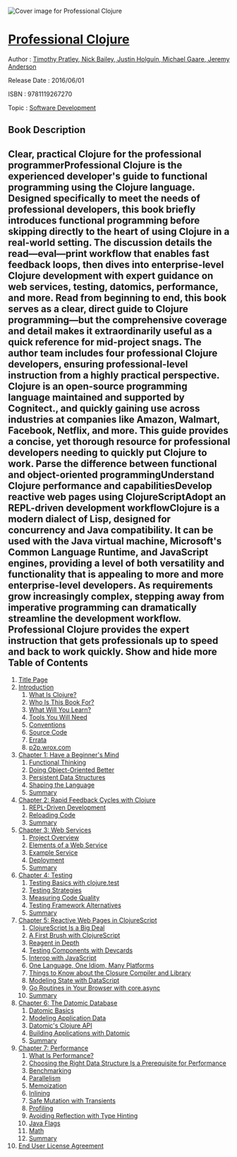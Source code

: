 ![Cover image for Professional Clojure](https://imgdetail.ebookreading.net/cover/cover/software_development/EB9781119267270.jpg)

[Professional Clojure](https://ebookreading.net/view/book/Professional+Clojure-EB9781119267270_1.html "Professional Clojure")
====================================================================================================================

Author : [Timothy Pratley](https://ebookreading.net/search/author/Timothy+Pratley),[ Nick Bailey](https://ebookreading.net/search/author/+Nick+Bailey),[ Justin Holguín](https://ebookreading.net/search/author/+Justin+Holgu%C3%ADn),[ Michael Gaare](https://ebookreading.net/search/author/+Michael+Gaare),[ Jeremy Anderson](https://ebookreading.net/search/author/+Jeremy+Anderson)

Release Date : 2016/06/01

ISBN : 9781119267270

Topic : [Software Development](https://ebookreading.net/search/category/software-development)

Book Description
-----------------

 Clear, practical Clojure for the professional programmerProfessional Clojure is the experienced developer's guide to functional programming using the Clojure language. Designed specifically to meet the needs of professional developers, this book briefly introduces functional programming before skipping directly to the heart of using Clojure in a real-world setting. The discussion details the read—eval—print workflow that enables fast feedback loops, then dives into enterprise-level Clojure development with expert guidance on web services, testing, datomics, performance, and more. Read from beginning to end, this book serves as a clear, direct guide to Clojure programming—but the comprehensive coverage and detail makes it extraordinarily useful as a quick reference for mid-project snags. The author team includes four professional Clojure developers, ensuring professional-level instruction from a highly practical perspective. 
Clojure is an open-source programming language maintained and supported by Cognitect., and quickly gaining use across industries at companies like Amazon, Walmart, Facebook, Netflix, and more. This guide provides a concise, yet thorough resource for professional developers needing to quickly put Clojure to work. 
Parse the difference between functional and object-oriented programmingUnderstand Clojure performance and capabilitiesDevelop reactive web pages using ClojureScriptAdopt an REPL-driven development workflowClojure is a modern dialect of Lisp, designed for concurrency and Java compatibility. It can be used with the Java virtual machine, Microsoft's Common Language Runtime, and JavaScript engines, providing a level of both versatility and functionality that is appealing to more and more enterprise-level developers. As requirements grow increasingly complex, stepping away from imperative programming can dramatically streamline the development workflow. Professional Clojure provides the expert instruction that gets professionals up to speed and back to work quickly.
        Show and hide more                
Table of Contents
-----------------

1. [Title Page](https://ebookreading.net/view/book/Professional+Clojure-EB9781119267270_3.html#titlepage)
1. [Introduction](https://ebookreading.net/view/book/Professional+Clojure-EB9781119267270_4.html#f6)
    1. [What Is Clojure?](https://ebookreading.net/view/book/Professional+Clojure-EB9781119267270_4.html#c0x_level1_1)
    1. [Who Is This Book For?](https://ebookreading.net/view/book/Professional+Clojure-EB9781119267270_4.html#c0x_level1_2)
    1. [What Will You Learn?](https://ebookreading.net/view/book/Professional+Clojure-EB9781119267270_4.html#c0x_level1_3)
    1. [Tools You Will Need](https://ebookreading.net/view/book/Professional+Clojure-EB9781119267270_4.html#c0x_level1_4)
    1. [Conventions](https://ebookreading.net/view/book/Professional+Clojure-EB9781119267270_4.html#c0x_level1_5)
    1. [Source Code](https://ebookreading.net/view/book/Professional+Clojure-EB9781119267270_4.html#c0x_level1_6)
    1. [Errata](https://ebookreading.net/view/book/Professional+Clojure-EB9781119267270_4.html#c0x_level1_7)
    1. [p2p.wrox.com](https://ebookreading.net/view/book/Professional+Clojure-EB9781119267270_4.html#c0x_level1_8)
1. [Chapter 1: Have a Beginner&#39;s Mind](https://ebookreading.net/view/book/Professional+Clojure-EB9781119267270_5.html#c1)
    1. [Functional Thinking](https://ebookreading.net/view/book/Professional+Clojure-EB9781119267270_5.html#c01_level1_1)
    1. [Doing Object-Oriented Better](https://ebookreading.net/view/book/Professional+Clojure-EB9781119267270_5.html#c01_level1_2)
    1. [Persistent Data Structures](https://ebookreading.net/view/book/Professional+Clojure-EB9781119267270_5.html#c01_level1_3)
    1. [Shaping the Language](https://ebookreading.net/view/book/Professional+Clojure-EB9781119267270_5.html#c01_level1_4)
    1. [Summary](https://ebookreading.net/view/book/Professional+Clojure-EB9781119267270_5.html#c01_level1_5)
1. [Chapter 2: Rapid Feedback Cycles with Clojure](https://ebookreading.net/view/book/Professional+Clojure-EB9781119267270_6.html#c2)
    1. [REPL-Driven Development](https://ebookreading.net/view/book/Professional+Clojure-EB9781119267270_6.html#c02_level1_1)
    1. [Reloading Code](https://ebookreading.net/view/book/Professional+Clojure-EB9781119267270_6.html#c02_level1_2)
    1. [Summary](https://ebookreading.net/view/book/Professional+Clojure-EB9781119267270_6.html#c02_level1_3)
1. [Chapter 3: Web Services](https://ebookreading.net/view/book/Professional+Clojure-EB9781119267270_7.html#c3)
    1. [Project Overview](https://ebookreading.net/view/book/Professional+Clojure-EB9781119267270_7.html#c03_level1_1)
    1. [Elements of a Web Service](https://ebookreading.net/view/book/Professional+Clojure-EB9781119267270_7.html#c03_level1_2)
    1. [Example Service](https://ebookreading.net/view/book/Professional+Clojure-EB9781119267270_7.html#c03_level1_3)
    1. [Deployment](https://ebookreading.net/view/book/Professional+Clojure-EB9781119267270_7.html#c03_level1_4)
    1. [Summary](https://ebookreading.net/view/book/Professional+Clojure-EB9781119267270_7.html#c03_level1_5)
1. [Chapter 4: Testing](https://ebookreading.net/view/book/Professional+Clojure-EB9781119267270_8.html#c4)
    1. [Testing Basics with clojure.test](https://ebookreading.net/view/book/Professional+Clojure-EB9781119267270_8.html#c04_level1_1)
    1. [Testing Strategies](https://ebookreading.net/view/book/Professional+Clojure-EB9781119267270_8.html#c04_level1_2)
    1. [Measuring Code Quality](https://ebookreading.net/view/book/Professional+Clojure-EB9781119267270_8.html#c04_level1_3)
    1. [Testing Framework Alternatives](https://ebookreading.net/view/book/Professional+Clojure-EB9781119267270_8.html#c04_level1_4)
    1. [Summary](https://ebookreading.net/view/book/Professional+Clojure-EB9781119267270_8.html#c04_level1_5)
1. [Chapter 5: Reactive Web Pages in ClojureScript](https://ebookreading.net/view/book/Professional+Clojure-EB9781119267270_9.html#c5)
    1. [ClojureScript Is a Big Deal](https://ebookreading.net/view/book/Professional+Clojure-EB9781119267270_9.html#c05_level1_1)
    1. [A First Brush with ClojureScript](https://ebookreading.net/view/book/Professional+Clojure-EB9781119267270_9.html#c05_level1_2)
    1. [Reagent in Depth](https://ebookreading.net/view/book/Professional+Clojure-EB9781119267270_9.html#c05_level1_3)
    1. [Testing Components with Devcards](https://ebookreading.net/view/book/Professional+Clojure-EB9781119267270_9.html#c05_level1_4)
    1. [Interop with JavaScript](https://ebookreading.net/view/book/Professional+Clojure-EB9781119267270_9.html#c05_level1_5)
    1. [One Language, One Idiom, Many Platforms](https://ebookreading.net/view/book/Professional+Clojure-EB9781119267270_9.html#c05_level1_6)
    1. [Things to Know about the Closure Compiler and Library](https://ebookreading.net/view/book/Professional+Clojure-EB9781119267270_9.html#c05_level1_7)
    1. [Modeling State with DataScript](https://ebookreading.net/view/book/Professional+Clojure-EB9781119267270_9.html#c05_level1_8)
    1. [Go Routines in Your Browser with core.async](https://ebookreading.net/view/book/Professional+Clojure-EB9781119267270_9.html#c05_level1_9)
    1. [Summary](https://ebookreading.net/view/book/Professional+Clojure-EB9781119267270_9.html#c05_level1_10)
1. [Chapter 6: The Datomic Database](https://ebookreading.net/view/book/Professional+Clojure-EB9781119267270_10.html#c6)
    1. [Datomic Basics](https://ebookreading.net/view/book/Professional+Clojure-EB9781119267270_10.html#c06_level1_1)
    1. [Modeling Application Data](https://ebookreading.net/view/book/Professional+Clojure-EB9781119267270_10.html#c06_level1_2)
    1. [Datomic&#39;s Clojure API](https://ebookreading.net/view/book/Professional+Clojure-EB9781119267270_10.html#c06_level1_3)
    1. [Building Applications with Datomic](https://ebookreading.net/view/book/Professional+Clojure-EB9781119267270_10.html#c06_level1_4)
    1. [Summary](https://ebookreading.net/view/book/Professional+Clojure-EB9781119267270_10.html#c06_level1_5)
1. [Chapter 7: Performance](https://ebookreading.net/view/book/Professional+Clojure-EB9781119267270_11.html#c7)
    1. [What Is Performance?](https://ebookreading.net/view/book/Professional+Clojure-EB9781119267270_11.html#c07_level1_1)
    1. [Choosing the Right Data Structure Is a Prerequisite for Performance](https://ebookreading.net/view/book/Professional+Clojure-EB9781119267270_11.html#c07_level1_2)
    1. [Benchmarking](https://ebookreading.net/view/book/Professional+Clojure-EB9781119267270_11.html#c07_level1_3)
    1. [Parallelism](https://ebookreading.net/view/book/Professional+Clojure-EB9781119267270_11.html#c07_level1_4)
    1. [Memoization](https://ebookreading.net/view/book/Professional+Clojure-EB9781119267270_11.html#c07_level1_5)
    1. [Inlining](https://ebookreading.net/view/book/Professional+Clojure-EB9781119267270_11.html#c07_level1_6)
    1. [Safe Mutation with Transients](https://ebookreading.net/view/book/Professional+Clojure-EB9781119267270_11.html#c07_level1_7)
    1. [Profiling](https://ebookreading.net/view/book/Professional+Clojure-EB9781119267270_11.html#c07_level1_8)
    1. [Avoiding Reflection with Type Hinting](https://ebookreading.net/view/book/Professional+Clojure-EB9781119267270_11.html#c07_level1_9)
    1. [Java Flags](https://ebookreading.net/view/book/Professional+Clojure-EB9781119267270_11.html#c07_level1_10)
    1. [Math](https://ebookreading.net/view/book/Professional+Clojure-EB9781119267270_11.html#c07_level1_11)
    1. [Summary](https://ebookreading.net/view/book/Professional+Clojure-EB9781119267270_11.html#c07_level1_12)
1. [End User License Agreement](https://ebookreading.net/view/book/Professional+Clojure-EB9781119267270_17.html)
